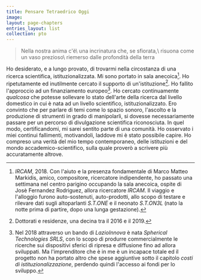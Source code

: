 ```yaml
---
title: Pensare Tetraedrico Oggi
image:
layout: page-chapters
entries_layout: list
collection: pto
---
```


> Nella nostra anima c'è\\
  una incrinatura che, se sfiorata,\\
  risuona come un vaso prezioso\\
  riemerso dalle profondità	della terra

Ho desiderato, e a lungo provato, di trovarmi nella circostanza di una ricerca
scientifica, istituzionalizzata. Mi sono portato in sala anecoica[^1].
Ho ripetutamente ed inutilmente cercato il supporto di un'istituzione[^2].
Ho fallito l'approccio ad un finanziamento europeo[^3]. Ho cercato continuamente
_qualcosa_ che potesse sollevare lo stato dell'arte della ricerca dal livello
domestico in cui è nata ad un livello scientifico, istituzionalizzato. Ero
convinto che per parlare di temi come lo spazio sonoro, l'ascolto e la
produzione di strumenti in grado di manipolarli, si dovesse necessariamente
passare per un percorso di divulgazione scientifica riconosciuta. In quel modo,
certificandomi, mi sarei sentito parte di una comunità. Ho osservato i miei
continui fallimenti, motivandoli, laddove mi è stato possibile capire. Ho
compreso una verità del mio tempo contemporaneo, delle istituzioni e del
mondo accademico-scientifico, sulla quale proverò a scrivere più accuratamente
altrove.

[^1]: _IRCAM_, 2018. Con l'aiuto e la presenza fondamentale di Marco Matteo Markidis, amico, compositore, ricercatore indipendente, ho passato una settimana nel centro parigino occupando la sala anecoica, ospite di Josè Fernandez Rodriguez, allora ricercatore _IRCAM_. Il viaggio e l'alloggio furono auto-sostenuti, auto-prodotti, allo scopo di testare e rilevare dati sugli altoparlanti _S.T.ONE_ e il neonato _S.T.ON3L_ (nato la notte prima di partire, dopo una lunga gestazione).

[^2]: Dottorati e residenze, una decina tra il 2016 e il 2019.

[^3]: Nel 2018 attraverso un bando di _LazioInnova_ è nata _Spherical Technologies SRLS_, con lo scopo di produrre commercialmente le ricerche sui dispositivi sferici di ripresa e diffusione fino ad allora sviluppati. Ma l'imprenditore che è in me è un incapace totale ed il progetto non ha portato altro che spese aggiuntive sotto il capitolo _costi di istituzionalizzazione_, perdendo quindi l'accesso ai fondi per lo sviluppo.
